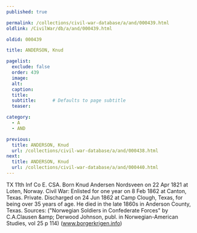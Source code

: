 ```yaml
---
published: true

permalink: /collections/civil-war-database/a/and/000439.html
oldlink: /CivilWar/db/a/and/000439.html

oldid: 000439

title: ANDERSON, Knud

pagelist:
  exclude: false
  order: 439
  image: 
  alt:
  caption:
  title:
  subtitle:      # Defaults to page subtitle
  teaser:

category: 
  - A 
  - AND

previous:
  title: ANDERSON, Knud
  url: /collections/civil-war-database/a/and/000438.html  
next:
  title: ANDERSON, Knud
  url: /collections/civil-war-database/a/and/000440.html   
---
```

TX 11th Inf Co E. CSA. Born Knud Andersen Nordsveen on 22 Apr 1821 at Loten, Norway. Civil War: Enlisted for one year on 8 Feb 1862 at Canton, Texas. Private. Discharged on 24 Jun 1862 at Camp Clough, Texas, for being over 35 years of age. He died in the late 1860s in Anderson County, Texas. Sources: (&quot;Norwegian Soldiers in Confederate Forces&quot; by C.A.Clausen &amp;amp; Derwood Johnson, publ. in Norwegian-American Studies, vol 25 p 114) (www.borgerkrigen.info)